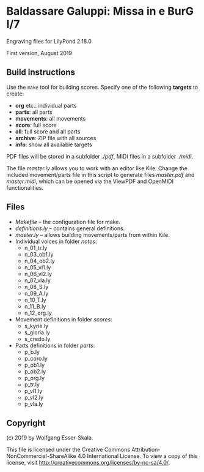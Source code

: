 # Baldassare Galuppi: Missa in e BurG I/7

Engraving files for LilyPond 2.18.0

First version, August 2019


## Build instructions

Use the `make` tool for building scores. Specify one of the following **targets** to create:

* **org** etc.: individual parts
* **parts**: all parts
* **movements**: all movements
* **score**: full score
* **all**: full score and all parts
* **archive**: ZIP file with all sources
* **info**: show all available targets

PDF files will be stored in a subfolder *./pdf*, MIDI files in a subfolder *./midi*.

The file *master.ly* allows you to work with an editor like Kile: Change the included movement/parts file in this script to generate files *master.pdf* and *master.midi*, which can be opened via the ViewPDF and OpenMIDI functionalities.


## Files

* *Makefile* – the configuration file for make.
* *definitions.ly* – contains general definitions.
* *master.ly* – allows building movements/parts from within Kile.
* Individual voices in folder *notes*:
    * n_01_tr.ly
    * n_03_ob1.ly
    * n_04_ob2.ly
    * n_05_vl1.ly
    * n_06_vl2.ly
    * n_07_vla.ly
    * n_08_S.ly
    * n_09_A.ly
    * n_10_T.ly
    * n_11_B.ly
    * n_12_org.ly
* Movement definitions in folder *scores*:
    * s_kyrie.ly
    * s_gloria.ly
    * s_credo.ly
* Parts definitions in folder *parts*:
    * p_b.ly
    * p_coro.ly
    * p_ob1.ly
    * p_ob2.ly
    * p_org.ly
    * p_tr.ly
    * p_vl1.ly
    * p_vl2.ly
    * p_vla.ly


## Copyright

(c) 2019 by Wolfgang Esser-Skala.

This file is licensed under the Creative Commons Attribution-NonCommercial-ShareAlike 4.0 International License.
To view a copy of this license, visit http://creativecommons.org/licenses/by-nc-sa/4.0/.

